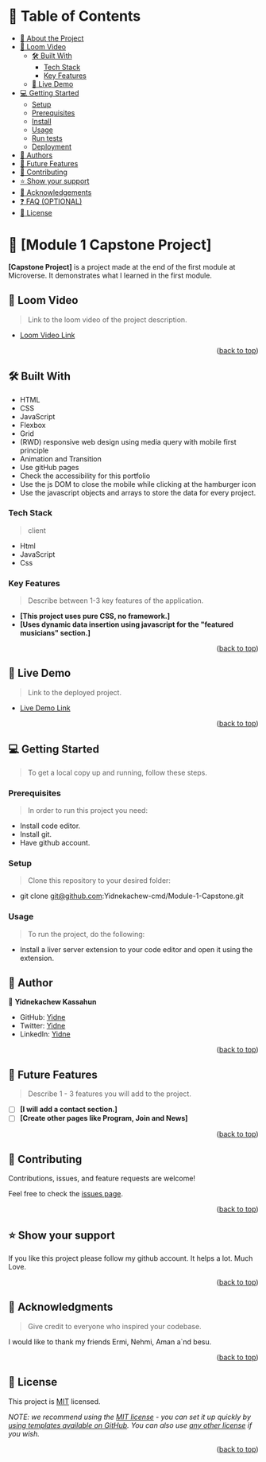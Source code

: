 <!-- TABLE OF CONTENTS -->

# 📗 Table of Contents

- [📖 About the Project](#about-project)
- [🚀 Loom Video](#loom-video)
  - [🛠 Built With](#built-with)
    - [Tech Stack](#tech-stack)
    - [Key Features](#key-features)
  - [🚀 Live Demo](#live-demo)
- [💻 Getting Started](#getting-started)
  - [Setup](#setup)
  - [Prerequisites](#prerequisites)
  - [Install](#install)
  - [Usage](#usage)
  - [Run tests](#run-tests)
  - [Deployment](#triangular_flag_on_post-deployment)
- [👥 Authors](#authors)
- [🔭 Future Features](#future-features)
- [🤝 Contributing](#contributing)
- [⭐️ Show your support](#support)
- [🙏 Acknowledgements](#acknowledgements)
- [❓ FAQ (OPTIONAL)](#faq)
- [📝 License](#license)

<!-- PROJECT DESCRIPTION -->

# 📖 [Module 1 Capstone Project] <a name="about-project"></a>

>

**[Capstone Project]** is a project made at the end of the first module at Microverse. It demonstrates what I learned in the first module.

<!-- LOOM VIDEO -->

## 🚀 Loom Video <a name="loom-video"></a>

> Link to the loom video of the project description.

- [Loom Video Link](https://www.loom.com/share/5439f68a9d7a43fdaea4c2eee54b1c8f)

<p align="right">(<a href="#readme-top">back to top</a>)</p>

## 🛠 Built With <a name="built-with"></a>

- HTML
- CSS
- JavaScript
- Flexbox
- Grid
- (RWD) responsive web design using media query with mobile first principle
- Animation and Transition
- Use gitHub pages
- Check the accessibility for this portfolio
- Use the js DOM to close the mobile while clicking at the hamburger icon
- Use the javascript objects and arrays to store the data for every project.

### Tech Stack <a name="tech-stack"></a>

> client

- Html
- JavaScript
- Css

<!-- Features -->

### Key Features <a name="key-features"></a>

> Describe between 1-3 key features of the application.

- **[This project uses pure CSS, no framework.]**
- **[Uses dynamic data insertion using javascript for the "featured musicians" section.]**

<p align="right">(<a href="#readme-top">back to top</a>)</p>

<!-- LIVE DEMO -->

## 🚀 Live Demo <a name="live-demo"></a>

> Link to the deployed project.

- [Live Demo Link](https://yidnekachew-cmd.github.io/Module-1-Capstone/)

<p align="right">(<a href="#readme-top">back to top</a>)</p>

<!-- GETTING STARTED -->

## 💻 Getting Started <a name="getting-started"></a>

> To get a local copy up and running, follow these steps.

### Prerequisites

> In order to run this project you need:

- Install code editor.
- Install git.
- Have github account.

### Setup

> Clone this repository to your desired folder:

- git clone git@github.com:Yidnekachew-cmd/Module-1-Capstone.git

### Usage

> To run the project, do the following:

- Install a liver server extension to your code editor and open it using the extension.

<!-- AUTHORS -->

## 👥 Author <a name="authors"></a>

👤 **Yidnekachew Kassahun**

- GitHub: [Yidne](https://github.com/Yidnekachew-cmd)
- Twitter: [Yidne](https://twitter.com/Yidnekassahun)
- LinkedIn: [Yidne](https://www.linkedin.com/in/yidnekachew-kassahun-2b817a24b/)

<p align="right">(<a href="#readme-top">back to top</a>)</p>

<!-- FUTURE FEATURES -->

## 🔭 Future Features <a name="future-features"></a>

> Describe 1 - 3 features you will add to the project.

- [ ] **[I will add a contact section.]**
- [ ] **[Create other pages like Program, Join and News]**

<p align="right">(<a href="#readme-top">back to top</a>)</p>

<!-- CONTRIBUTING -->

## 🤝 Contributing <a name="contributing"></a>

Contributions, issues, and feature requests are welcome!

Feel free to check the [issues page](../../issues/).

<p align="right">(<a href="#readme-top">back to top</a>)</p>

<!-- SUPPORT -->

## ⭐️ Show your support <a name="support"></a>

If you like this project please follow my github account. It helps a lot. Much Love.

<p align="right">(<a href="#readme-top">back to top</a>)</p>

<!-- ACKNOWLEDGEMENTS -->

## 🙏 Acknowledgments <a name="acknowledgements"></a>

> Give credit to everyone who inspired your codebase.

I would like to thank my friends Ermi, Nehmi, Aman a`nd besu.

<p align="right">(<a href="#readme-top">back to top</a>)</p>

<!-- LICENSE -->

## 📝 License <a name="license"></a>

This project is [MIT](./LICENSE.md) licensed.

_NOTE: we recommend using the [MIT license](https://choosealicense.com/licenses/mit/) - you can set it up quickly by [using templates available on GitHub](https://docs.github.com/en/communities/setting-up-your-project-for-healthy-contributions/adding-a-license-to-a-repository). You can also use [any other license](https://choosealicense.com/licenses/) if you wish._

<p align="right">(<a href="#readme-top">back to top</a>)</p>
